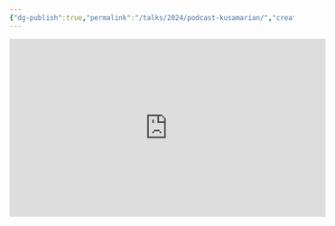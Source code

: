 ```yaml
---
{"dg-publish":true,"permalink":"/talks/2024/podcast-kusamarian/","created":"2025-01-06T00:11:02.000+04:00","updated":"2025-01-11T19:56:39.817+04:00"}
---
```



<iframe width="560" height="315" src="https://www.youtube.com/embed/UV7zwbLRJHg?si=UvQK5l0TwZHrBL03" title="YouTube video player" frameborder="0" allow="accelerometer; autoplay; clipboard-write; encrypted-media; gyroscope; picture-in-picture; web-share" referrerpolicy="strict-origin-when-cross-origin" allowfullscreen></iframe>

